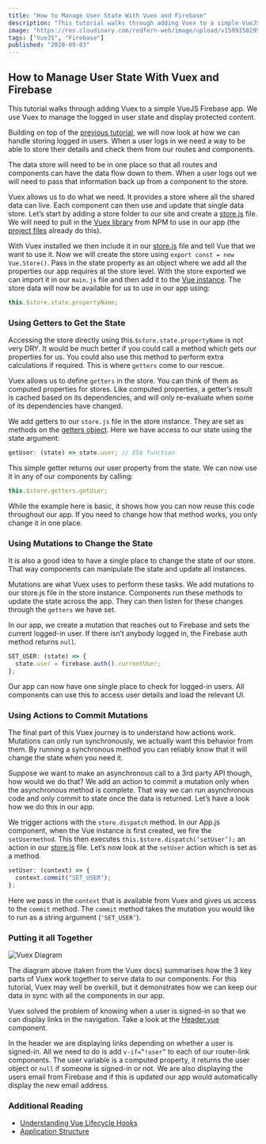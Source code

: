```yaml
---
title: "How to Manage User State With Vuex and Firebase"
description: "This tutorial walks through adding Vuex to a simple VueJS Firebase app. We use Vuex to manage the logged in user state and display protected content."
image: "https://res.cloudinary.com/redfern-web/image/upload/v1599158299/redfern-dev/png/firebase-vue.png"
tags: ["VueJS", "Firebase"]
published: "2020-09-03"
---
```


## How to Manage User State With Vuex and Firebase

This tutorial walks through adding Vuex to a simple VueJS Firebase app. We use Vuex to manage the logged in user state and display protected content.

Building on top of the [previous tutorial](/articles/adding-tailwind-to-a-vuejs-project), we will now look at how we can handle storing logged in users. When a user logs in we need a way to be able to store their details and check them from our routes and components.

The data store will need to be in one place so that all routes and components can have the data flow down to them. When a user logs out we will need to pass that information back up from a component to the store.

Vuex allows us to do what we need. It provides a store where all the shared data can live. Each component can then use and update that single data store. Let’s start by adding a store folder to our site and create a [store.js](https://github.com/garethredfern/vue-auth-demo/blob/master/src/store/store.js) file. We will need to pull in the [Vuex library](https://vuex.vuejs.org/) from NPM to use in our app (the [project files](https://github.com/garethredfern/vue-auth-demo) already do this).

With Vuex installed we then include it in our [store.js](https://github.com/garethredfern/vue-auth-demo/blob/master/src/store/store.js#L2) file and tell Vue that we want to use it. Now we will create the store using `export const = new Vue.Store()`. Pass in the state property as an object where we add all the properties our app requires at the store level. With the store exported we can import it in our `main.js` file and then add it to the [Vue instance](https://github.com/garethredfern/vue-auth-demo/blob/master/src/main.js#L57). The store data will now be available for us to use in our app using:

```js
this.$store.state.propertyName;
```

### Using Getters to Get the State

Accessing the store directly using this.`$store.state.propertyName` is not very DRY. It would be much better if you could call a method which gets our properties for us. You could also use this method to perform extra calculations if required. This is where `getters` come to our rescue.

Vuex allows us to define `getters` in the store. You can think of them as computed properties for stores. Like computed properties, a getter’s result is cached based on its dependencies, and will only re-evaluate when some of its dependencies have changed.

We add getters to our `store.js` file in the store instance. They are set as methods on the [getters object](https://github.com/garethredfern/vue-auth-demo/blob/master/src/store/store.js#L11). Here we have access to our state using the state argument:

```js
getUser: (state) => state.user; // ES6 function
```

This simple getter returns our user property from the state. We can now use it in any of our components by calling:

```js
this.$store.getters.getUser;
```

While the example here is basic, it shows how you can now reuse this code throughout our app. If you need to change how that method works, you only change it in one place.

### Using Mutations to Change the State

It is also a good idea to have a single place to change the state of our store. That way components can manipulate the state and update all instances.

Mutations are what Vuex uses to perform these tasks. We add mutations to our store.js file in the store instance. Components run these methods to update the state across the app. They can then listen for these changes through the `getters` we have set.

In our app, we create a mutation that reaches out to Firebase and sets the current logged-in user. If there isn’t anybody logged in, the Firebase auth method returns `null`.

```js
SET_USER: (state) => {
  state.user = firebase.auth().currentUser;
};
```

Our app can now have one single place to check for logged-in users. All components can use this to access user details and load the relevant UI.

### Using Actions to Commit Mutations

The final part of this Vuex journey is to understand how actions work. Mutations can only run synchronously, we actually want this behavior from them. By running a synchronous method you can reliably know that it will change the state when you need it.

Suppose we want to make an asynchronous call to a 3rd party API though, how would we do that? We add an action to commit a mutation only when the asynchronous method is complete. That way we can run asynchronous code and only commit to state once the data is returned. Let’s have a look how we do this in our app.

We trigger actions with the `store.dispatch` method. In our App.js component, when the Vue instance is first created, we fire the `setUsermethod`. This then executes `this.$store.dispatch(‘setUser’);` an action in our [store.js](https://github.com/garethredfern/vue-auth-demo/blob/master/src/store/store.js#L22) file. Let’s now look at the `setUser` action which is set as a method.

```js
setUser: (context) => {
  context.commit("SET_USER");
};
```

Here we pass in the `context` that is available from Vuex and gives us access to the `commit` method. The `commit` method takes the mutation you would like to run as a string argument (`'SET_USER’`).

### Putting it all Together

![Vuex Diagram](https://res.cloudinary.com/redfern-web/image/upload/v1599156012/redfern-dev/png/vuex.png)

The diagram above (taken from the Vuex docs) summarises how the 3 key parts of Vuex work together to serve data to our components. For this tutorial, Vuex may well be overkill, but it demonstrates how we can keep our data in sync with all the components in our app.

Vuex solved the problem of knowing when a user is signed-in so that we can display links in the navigation. Take a look at the [Header.vue](https://github.com/garethredfern/vue-auth-demo/blob/master/src/components/Header.vue) component.

In the header we are displaying links depending on whether a user is signed-in. All we need to do is add `v-if=”!user”` to each of our router-link components. The user variable is a computed property, it returns the user object or `null` if someone is signed-in or not. We are also displaying the users email from Firebase and if this is updated our app would automatically display the new email address.

### Additional Reading

- [Understanding Vue Lifecycle Hooks](https://vuejs.org/v2/guide/instance.html#Lifecycle-Diagram)
- [Application Structure](https://vuex.vuejs.org/guide/structure.html#application-structure)
